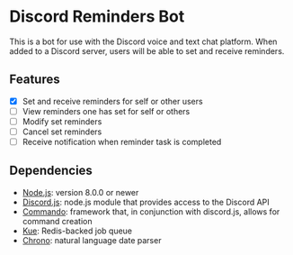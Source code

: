 # Discord Reminders Bot
This is a bot for use with the Discord voice and text chat platform. When added
to a Discord server, users will be able to set and receive reminders.

## Features
- [x] Set and receive reminders for self or other users
- [ ] View reminders one has set for self or others
- [ ] Modify set reminders
- [ ] Cancel set reminders
- [ ] Receive notification when reminder task is completed

## Dependencies
* [Node.js](https://nodejs.org/): version 8.0.0 or newer
* [Discord.js](https://discord.js.org): node.js module that provides access
to the Discord API
* [Commando](https://github.com/Gawdl3y/discord.js-commando): framework that,
in conjunction with discord.js, allows for command creation
* [Kue](https://github.com/Automattic/kue): Redis-backed job queue
* [Chrono](https://github.com/wanasit/chrono): natural language date parser
